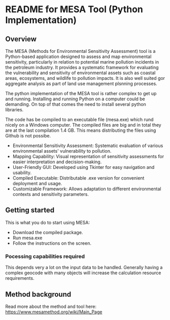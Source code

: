 # README for MESA Tool (Python Implementation)

## Overview
The MESA (Methods for Environmental Sensitivity Assessment) tool is a Python-based application designed to assess and map environmental sensitivity, particularly in relation to potential marine pollution incidents in the petroleum industry. It provides a systematic framework for evaluating the vulnerability and sensitivity of environmental assets such as coastal areas, ecosystems, and wildlife to pollution impacts. It is also well suited gor aggregate analysis as part of land use management plsnning processes.

The python implementation of the MESA tool is rather complex to get up and running. Installing and running Python on a computer could be demanding. On top of that comes the need to install several python libraries. 

The code has be compiled to an executable file (mesa.exe) which rund nicely on a Windows computer. The compiled files are big and in total they are at the last compilation 1.4 GB. This means distributing the files using Github is not possibe.

* Environmental Sensitivity Assessment: Systematic evaluation of various environmental assets' vulnerability to pollution.
* Mapping Capability: Visual representation of sensitivity assessments for easier interpretation and decision-making.
* User-Friendly GUI: Developed using Tkinter for easy navigation and usability.
* Compiled Executable: Distributable .exe version for convenient deployment and usage.
* Customizable Framework: Allows adaptation to different environmental contexts and sensitivity parameters.

## Getting started
This is what you do to start using MESA:
* Download the compiled package.
* Run mesa.exe
* Follow the instructions on the screen.

### Pocessing capabilities required
This depends very a lot on the input data to be handled. Generally having a complex geocode with many objects will increase the calculation resource requirements.

## Method background
Read more about the method and tool here: https://www.mesamethod.org/wiki/Main_Page
